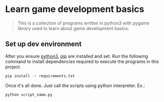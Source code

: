 # Learn game development basics
> This is a collection of programs written in python3 with pygame library
used to learn about game development basics.

## Set up dev environment

After you ensure [python3](https://docs.python.org/3/using/index.html),
[pip](https://packaging.python.org/guides/installing-using-linux-tools/)
are installed and set. Run the following command to install dependencies
required to execute the programs in this project.

```bash
pip install -r requirements.txt
```

Once it's all done. Just call the scripts using python interpreter.
Ex.:

```bash
python script_name.py
```
